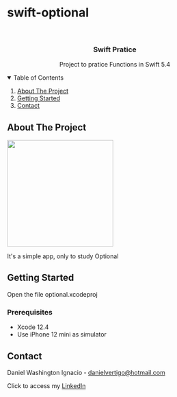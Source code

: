 # swift-optional

<!-- PROJECT LOGO -->
<br />
<p align="center">

  <h3 align="center">Swift Pratice</h3>
  <p align="center">
    Project to pratice Functions in Swift 5.4
  </p>
</p>



<!-- TABLE OF CONTENTS -->
<details open="open">
  <summary>Table of Contents</summary>
  <ol>
    <li>
      <a href="#about-the-project">About The Project</a>
    </li>
    <li>
      <a href="#getting-started">Getting Started</a>
    </li>
    <li><a href="#contact">Contact</a></li>
  </ol>
</details>



<!-- ABOUT THE PROJECT -->
## About The Project
<p float="left">
  <img src="https://github.com/Dwashi2/swift-project-animated/blob/main/video.mov" width="248">
</p>
 It's a simple app, only to study Optional



<!-- GETTING STARTED -->
## Getting Started

Open the file optional.xcodeproj 

### Prerequisites

* Xcode 12.4
* Use iPhone 12 mini as simulator 

<!-- CONTACT -->
## Contact

Daniel Washington Ignacio - danielvertigo@hotmail.com

Click to access my [LinkedIn](https://www.linkedin.com/in/daniel-washington-ignacio-ab439b164/)
